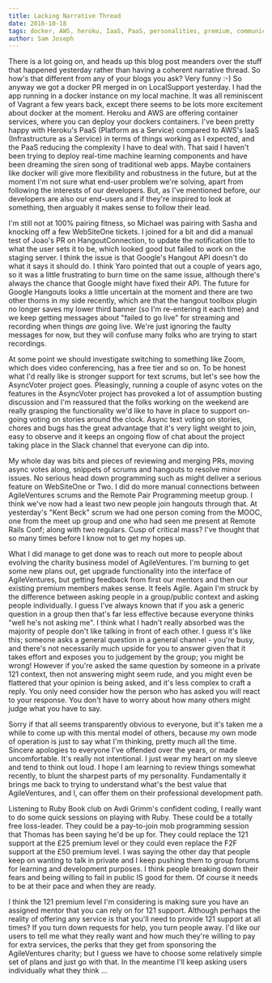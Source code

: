 ```yaml
---
title: Lacking Narrative Thread
date: 2016-10-18
tags: docker, AWS, heroku, IaaS, PaaS, personalities, premium, communication, planning model
author: Sam Joseph
---
```


There is a lot going on, and heads up this blog post meanders over the stuff that happened yesterday rather than having a coherent narrative thread.  So how's that different from any of your blogs you ask?  Very funny :-) So anyway we got a docker PR merged in on LocalSupport yesterday.  I had the app running in a docker instance on my local machine.  It was all reminiscent of Vagrant a few years back, except there seems to be lots more excitement about docker at the moment.  Heroku and AWS are offering container services, where you can deploy your dockers containers.  I've been pretty happy with Heroku's PaaS (Platform as a Service) compared to AWS's IaaS (Infrastructure as a Service) in terms of things working as I expected, and the PaaS reducing the complexity I have to deal with.  That said I haven't been trying to deploy real-time machine learning components and have been dreaming the siren song of traditional web apps.  Maybe containers like docker will give more flexibility and robustness in the future, but at the moment I'm not sure what end-user problem we're solving, apart from following the interests of our developers.  But, as I've mentioned before, our developers are also our end-users and if they're inspired to look at something, then arguably it makes sense to follow their lead.

I'm still not at 100% pairing fitness, so Michael was pairing with Sasha and knocking off a few WebSiteOne tickets.  I joined for a bit and did a manual test of Joao's PR on HangoutConnection, to update the notification title to what the user sets it to be, which looked good but failed to work on the staging server.  I think the issue is that Google's Hangout API doesn't do what it says it should do.  I think Yaro pointed that out a couple of years ago, so it was a little frustrating to burn time on the same issue, although there's always the chance that Google might have fixed their API.  The future for Google Hangouts looks a little uncertain at the moment and there are two other thorns in my side recently, which are that the hangout toolbox plugin no longer saves my lower third banner (so I'm re-entering it each time) and we keep getting messages about "failed to go live" for streaming and recording when things *are* going live. We're just ignoring the faulty messages for now, but they will confuse many folks who are trying to start recordings.

At some point we should investigate switching to something like Zoom, which does video conferencing, has a free tier and so on.  To be honest what I'd really like is stronger support for text scrums, but let's see how the AsyncVoter project goes.  Pleasingly, running a couple of async votes on the features in the AsyncVoter project has provoked a lot of assumption busting discussion and I'm reassured that the folks working on the weekend are really grasping the functionality we'd like to have in place to support on-going voting on stories around the clock.  Async text voting on stories, chores and bugs has the great advantage that it's very light weight to join, easy to observe and it keeps an ongoing flow of chat about the project taking place in the Slack channel that everyone can dip into.

My whole day was bits and pieces of reviewing and merging PRs, moving async votes along, snippets of scrums and hangouts to resolve minor issues.  No serious head down programming such as might deliver a serious feature on WebSiteOne or Two.  I did do more manual connections between AgileVentures scrums and the Remote Pair Programming meetup group.  I think we've now had a least two new people join hangouts through that.  At yesterday's "Kent Beck" scrum we had one person coming from the MOOC, one from the meet up group and one who had seen me present at Remote Rails Conf; along with two regulars.  Cusp of critical mass?  I've thought that so many times before I know not to get my hopes up.

What I did manage to get done was to reach out more to people about evolving the charity business model of AgileVentures.  I'm burning to get some new plans out, get upgrade functionality into the interface of AgileVentures, but getting feedback from first our mentors and then our existing premium members makes sense.  It feels Agile.  Again I'm struck by the difference between asking people in a group/public context and asking people individually.  I guess I've always known that if you ask a generic question in a group then that's far less effective because everyone thinks "well he's not asking me".  I think what I hadn't really absorbed was the majority of people don't like talking in front of each other.  I guess it's like this;  someone asks a general question in a general channel - you're busy, and there's not necessarily much upside for you to answer given that it takes effort and exposes you to judgement by the group; you might be wrong!  However if you're asked the same question by someone in a private 121 context, then not answering might seem rude, and you might even be flattered that your opinion is being asked, and it's less complex to craft a reply.  You only need consider how the person who has asked you will react to your response.  You don't have to worry about how many others might judge what you have to say.

Sorry if that all seems transparently obvious to everyone, but it's taken me a while to come up with this mental model of others, because my own mode of operation is just to say what I'm thinking, pretty much all the time.  Sincere apologies to everyone I've offended over the years, or made uncomfortable.  It's really not intentional.  I just wear my heart on my sleeve and tend to think out loud.  I hope I am learning to review things somewhat recently, to blunt the sharpest parts of my personality.  Fundamentally it brings me back to trying to understand what's the best value that AgileVentures, and I, can offer them on their professional development path.

Listening to Ruby Book club on Avdi Grimm's confident coding, I really want to do some quick sessions on playing with Ruby.  These could be a totally free loss-leader.  They could be a pay-to-join mob programming session that Thomas has been saying he'd be up for.  They could replace the 121 support at the £25 premium level or they could even replace the F2F support at the £50 premium level.  I was saying the other day that people keep on wanting to talk in private and I keep pushing them to group forums for learning and development purposes.  I think people breaking down their fears and being willing to fail in public IS good for them.  Of course it needs to be at their pace and when they are ready.

I think the 121 premium level I'm considering is making sure you have an assigned mentor that you can rely on for 121 support.  Although perhaps the reality of offering any service is that you'll need to provide 121 support at all times?  If you turn down requests for help, you turn people away.  I'd like our users to tell me what they really want and how much they're willing to pay for extra services, the perks that they get from sponsoring the AgileVentures charity; but I guess we have to choose some relatively simple set of plans and just go with that.  In the meantime I'll keep asking users individually what they think ...

